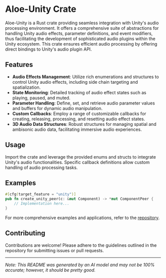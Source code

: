 # Aloe-Unity Crate

Aloe-Unity is a Rust crate providing seamless integration with Unity's audio processing environment. It offers a comprehensive suite of abstractions for handling Unity audio effects, parameter definitions, and event modifiers, thus facilitating the development of sophisticated audio plugins within the Unity ecosystem. This crate ensures efficient audio processing by offering direct bindings to Unity's audio plugin API.

## Features
- **Audio Effects Management**: Utilize rich enumerations and structures to control Unity audio effects, including side chain targeting and spatialization.
- **State Monitoring**: Detailed tracking of audio effect states such as playing, paused, and muted.
- **Parameter Handling**: Define, set, and retrieve audio parameter values and buffers for dynamic audio manipulation.
- **Custom Callbacks**: Employ a range of customizable callbacks for creating, releasing, processing, and resetting audio effect states.
- **3D Audio Data Structures**: Robust structures for managing spatial and ambisonic audio data, facilitating immersive audio experiences.

## Usage
Import the crate and leverage the provided enums and structs to integrate Unity's audio functionalities. Specific callback definitions allow custom handling of audio processing tasks.

## Examples
```rust
#[cfg(target_feature = "unity")]
pub fn create_unity_peer(c: &mut Component) -> *mut ComponentPeer {
    // Implementation here...
}
```

For more comprehensive examples and applications, refer to the [repository](https://github.com/klebs6/aloe-rs).

## Contributing
Contributions are welcome! Please adhere to the guidelines outlined in the repository for submitting issues or pull requests.

---

*Note: This README was generated by an AI model and may not be 100% accurate; however, it should be pretty good.*